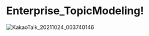 # Enterprise_TopicModeling!
![KakaoTalk_20211024_003740146](https://user-images.githubusercontent.com/84513149/138563280-8ca32dfd-8c7b-4e5f-a863-f3a724f59a4c.jpg)

